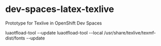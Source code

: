 # dev-spaces-latex-texlive
Prototype for Texlive in OpenShift Dev Spaces

luaotfload-tool --update
luaotfload-tool --local /usr/share/texlive/texmf-dist/fonts --update